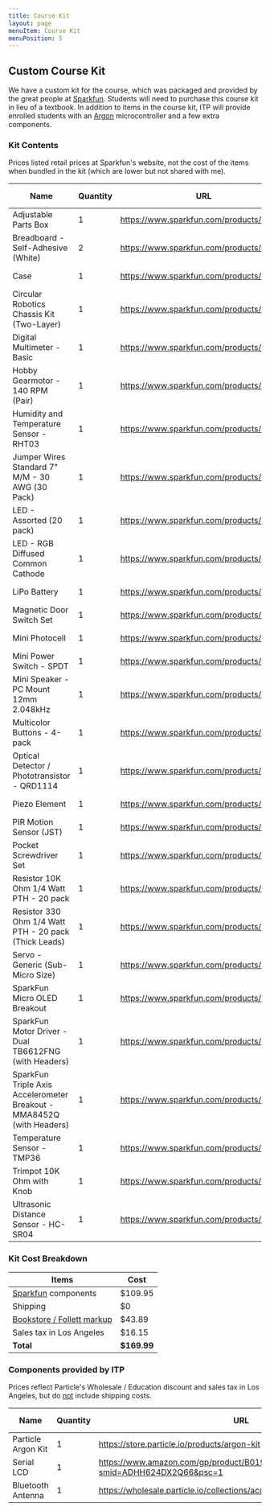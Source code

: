```yaml
---
title: Course Kit
layout: page
menuItem: Course Kit
menuPosition: 5
---
```


## Custom Course Kit

We have a custom kit for the course, which was packaged and provided by the great people at [Sparkfun](https://www.sparkfun.com/). Students will need to purchase this course kit in lieu of a textbook. In addition to items in the course kit, ITP will provide enrolled students with an [Argon](https://store.particle.io/products/argon) microcontroller and a few extra components.

### Kit Contents

Prices listed retail prices at Sparkfun's website, not the cost of the items when bundled in the kit (which are lower but not shared with me).

| Name                                                         | Quantity | URL                                     | Price   (USD)           | Subtotal             |
| ------------------------------------------------------------ | -------- | --------------------------------------- | ----------------------- | -------------------- |
| Adjustable  Parts Box                                        | 1        | https://www.sparkfun.com/products/13867 | $                  3.95 | $              3.95  |
| Breadboard - Self-Adhesive   (White)                         | 2        | https://www.sparkfun.com/products/12002 | $                  4.95 | $              9.90  |
| Case                                                         | 1        | https://www.sparkfun.com/products/14474 | $                  9.95 | $              9.95  |
| Circular Robotics Chassis Kit   (Two-Layer)                  | 1        | https://www.sparkfun.com/products/14332 | $               14.95   | $            14.95   |
| Digital   Multimeter - Basic                                 | 1        | https://www.sparkfun.com/products/12966 | $               14.95   | $              14.95 |
| Hobby Gearmotor - 140 RPM   (Pair)                           | 1        | https://www.sparkfun.com/products/13302 | $                  4.95 | $              4.95  |
| Humidity   and Temperature Sensor - RHT03                    | 1        | https://www.sparkfun.com/products/10167 | $                  9.95 | $              9.95  |
| Jumper Wires Standard 7"   M/M - 30 AWG (30 Pack)            | 1        | https://www.sparkfun.com/products/11026 | $                  2.25 | $              2.25  |
| LED -   Assorted (20 pack)                                   | 1        | https://www.sparkfun.com/products/12062 | $                  3.30 | $              3.30  |
| LED - RGB Diffused Common   Cathode                          | 1        | https://www.sparkfun.com/products/9264  | $                  2.05 | $              2.05  |
| LiPo   Battery                                               | 1        | https://www.sparkfun.com/products/13855 | $               12.95   | $              12.95 |
| Magnetic Door Switch Set                                     | 1        | https://www.sparkfun.com/products/13247 | $                  3.50 | $              3.50  |
| Mini   Photocell                                             | 1        | https://www.sparkfun.com/products/9088  | $                  1.50 | $              1.50  |
| Mini Power Switch - SPDT                                     | 1        | https://www.sparkfun.com/products/102   | $                  1.50 | $              1.50  |
| Mini   Speaker - PC Mount 12mm 2.048kHz                      | 1        | https://www.sparkfun.com/products/7950  | $                  1.95 | $              1.95  |
| Multicolor Buttons - 4-pack                                  | 1        | https://www.sparkfun.com/products/14460 | $                  1.60 | $              1.60  |
| Optical   Detector / Phototransistor - QRD1114               | 1        | https://www.sparkfun.com/products/246   | $                  0.95 | $              0.95  |
| Piezo Element                                                | 1        | https://www.sparkfun.com/products/10293 | $                  1.50 | $              1.50  |
| PIR   Motion Sensor (JST)                                    | 1        | https://www.sparkfun.com/products/13285 | $                  9.95 | $              9.95  |
| Pocket Screwdriver Set                                       | 1        | https://www.sparkfun.com/products/12891 | $                  3.95 | $              3.95  |
| Resistor   10K Ohm 1/4 Watt PTH - 20 pack                    | 1        | https://www.sparkfun.com/products/14491 | $                  1.20 | $              1.20  |
| Resistor 330 Ohm 1/4 Watt PTH   - 20 pack (Thick Leads)      | 1        | https://www.sparkfun.com/products/14490 | $                  0.95 | $              0.95  |
| Servo -   Generic (Sub-Micro Size)                           | 1        | https://www.sparkfun.com/products/9065  | $                  8.95 | $              8.95  |
| SparkFun Micro OLED Breakout                                 | 1        | https://www.sparkfun.com/products/13003 | $               15.95   | $            15.95   |
| SparkFun   Motor Driver - Dual TB6612FNG (with Headers)      | 1        | https://www.sparkfun.com/products/14450 | $                  5.45 | $              5.45  |
| SparkFun Triple Axis   Accelerometer Breakout - MMA8452Q (with Headers) | 1        | https://www.sparkfun.com/products/13926 | $               10.95   | $            10.95   |
| Temperature   Sensor - TMP36                                 | 1        | https://www.sparkfun.com/products/10988 | $                  1.50 | $              1.50  |
| Trimpot 10K Ohm with Knob                                    | 1        | https://www.sparkfun.com/products/9806  | $                  0.95 | $              0.95  |
| Ultrasonic   Distance Sensor - HC-SR04                       | 1        | https://www.sparkfun.com/products/13959 | $                  3.95 | $              3.95  |



### Kit Cost Breakdown

| Items                      | Cost        |
| -------------------------- | ----------- |
| [Sparkfun](https://www.sparkfun.com/) components        | $109.95     |
| Shipping                   | $0          |
| [Bookstore / Follett markup](https://www.uscbookstore.com/) | $43.89      |
| Sales tax in Los Angeles   | $16.15      |
| **Total**                  | **$169.99** |



### Components provided by ITP

Prices reflect Particle's Wholesale / Education discount and sales tax in Los Angeles, but do <u>not</u> include shipping costs.

| Name                 | Quantity | URL                                                          | Price   (USD) | Subtotal |
| -------------------- | -------- | ------------------------------------------------------------ | ------------- | -------- |
| Particle   Argon Kit | 1        | https://store.particle.io/products/argon-kit                 | $30.66        | $30.66   |
| Serial   LCD         | 1        | https://www.amazon.com/gp/product/B019K5X53O/ref=ox_sc_act_title_1?smid=ADHH624DX2Q66&psc=1 | $9.81         | $9.81    |
| Bluetooth   Antenna  | 1        | https://wholesale.particle.io/collections/accessories        | $6.46         | $6.46    |

